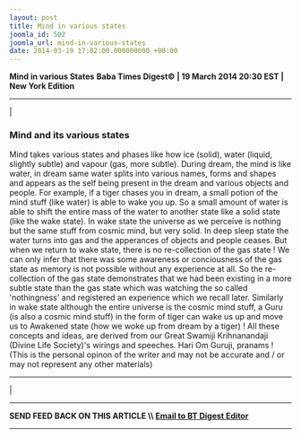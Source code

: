 ```yaml
---
layout: post
title: Mind in various states
joomla_id: 502
joomla_url: mind-in-various-states
date: 2014-03-19 17:02:00.000000000 +00:00
---
```

 **Mind in various States**
**Baba Times Digest© | 19 March 2014 20:30 EST | New York Edition**
* * *
| 
### Mind and its various states  
Mind takes various states and phases like how ice (solid), water (liquid, slightly subtle) and vapour (gas, more subtle). During dream, the mind is like water, in dream same water splits into various names, forms and shapes and appears as the self being present in the dream and various objects and people. For example, if a tiger chases you in dream, a small potion of the mind stuff (like water) is able to wake you up. So a small amount of water is able to shift the entire mass of the water to another state like a solid state (like the wake state). In wake state the universe as we perceive is nothing but the same stuff from cosmic mind, but very solid. In deep sleep state the water turns into gas and the apperances of objects and people ceases. But when we return to wake state, there is no re-collection of the gas state ! We can only infer that there was some awareness or conciousness of the gas state as memory is not possible without any experience at all. So the re-collection of the gas state demonstrates that we had been existing in a more subtle state than the gas state which was watching the so called 'nothingness' and registered an experience which we recall later.
Similarly in wake state although the entire universe is the cosmic mind stuff, a Guru (is also a cosmic mind stuff) in the form of tiger can wake us up and move us to Awakened state (how we woke up from dream by a tiger) !
All these concepts and ideas, are derived from our Great Swamiji Krihnanandaji (Divine Life Society)'s wirings and speeches. Hari Om Guruji, pranams !
(This is the personal opinon of the writer and may not be accurate and / or may not represent any other materials)  
****
 |
* * *
**SEND FEED BACK ON THIS ARTICLE \\\ [Email to BT Digest Editor](mailto:thebabatimes@gmail.com)**
* * *
